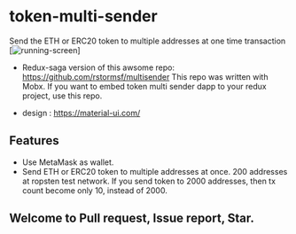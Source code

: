 # token-multi-sender
Send the ETH or ERC20 token to multiple addresses at one time transaction 
[![running-screen](https://youtu.be/mE2qoiOi7XA)]

* Redux-saga version of this awsome repo:
https://github.com/rstormsf/multisender
This repo was written with Mobx. If you want to embed token multi sender dapp to your redux project, use this repo.

* design :
https://material-ui.com/

## Features

* Use MetaMask as wallet.
* Send ETH or ERC20 token to multiple addresses at once.
200 addresses at ropsten test network.
If you send token to 2000 addresses, then tx count become only 10, instead of 2000.

## Welcome to Pull request, Issue report, Star. 




